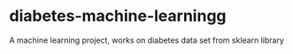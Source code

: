 # diabetes-machine-learningg
A machine learning project, works on diabetes data set from sklearn library
